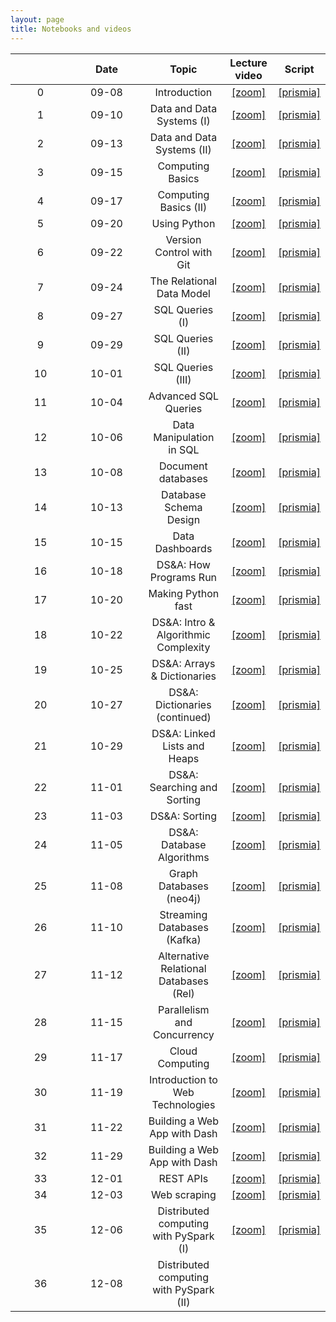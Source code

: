 ```yaml
---
layout: page
title: Notebooks and videos
---
```


<table>
  <thead>
    <tr>
      <th style="text-align: center; width:80px"></th>
      <th style="text-align: center; width:100px">Date</th>
      <th style="text-align: center">Topic</th>
      <th style="text-align: center">Lecture video</th>
      <th style="text-align: center">Script</th>
    </tr>
  </thead>
  <tbody>
    <tr>
      <td style="text-align: center">0</td>
      <td style="text-align: center">09-08</td>
      <td style="text-align: center">Introduction</td>
      <td style="text-align: center"><a href="https://brown.zoom.us/rec/share/F-pOA2DocyJ6buZFcyG7dnLCsqimtXVBzMWWjC4__2rOdkmUUrJ_ktL9RhQjCPjo.8OU-z7du1Sbe1vff">[zoom]</a></td>
      <td style="text-align: center"><a href="https://prismia.chat/shared/9T63-7EA3">[prismia]</a></td>
    </tr>
    <tr>
      <td style="text-align: center">1</td>
      <td style="text-align: center">09-10</td>
      <td style="text-align: center">Data and Data Systems (I)</td>
      <td style="text-align: center"><a href="https://brown.zoom.us/rec/share/EJOOJoQM9mTPF0CrvqYEoZuypFCNmBEY9DTTwSS67Sn_4f874OBZ6Vznw6HaYgC0.2ImuCuDcoAgWef38">[zoom]</a></td>
      <td style="text-align: center"><a href="https://prismia.chat/shared/AQ2C-RF1X">[prismia]</a></td>
    </tr>
    <tr>
      <td style="text-align: center">2</td>    
      <td style="text-align: center">09-13</td>
      <td style="text-align: center">Data and Data Systems (II)</td>
      <td style="text-align: center"><a href="https://brown.zoom.us/rec/share/BcRO2kIt-QbJAn1gu6FH3AyTn60pSOnF5cApUxVvjKybr1wY2nxZgB3g-YAhV34c.p4uA9rYWdWruaIg5">[zoom]</a></td>
      <td style="text-align: center"><a href="https://prismia.chat/shared/ZI15-U1AE">[prismia]</a></td>
    </tr>
    <tr>
      <td style="text-align: center">3</td>
      <td style="text-align: center">09-15</td>
      <td style="text-align: center">Computing Basics</td>
      <td style="text-align: center"><a href="https://brown.zoom.us/rec/share/YOOc5KIKOnS4UoizzKo8fmfIJ8R_YwVLyp2kAq9QHQt_kjf9AbTMV0KwO0IqPCkc.f7sgcawueg2j26K_">[zoom]</a></td>
      <td style="text-align: center"><a href="https://prismia.chat/shared/8SPN-DFO8">[prismia]</a></td>      
    </tr>  
    <tr>
      <td style="text-align: center">4</td>
      <td style="text-align: center">09-17</td>
      <td style="text-align: center">Computing Basics (II)</td>
      <td style="text-align: center"><a href="https://brown.zoom.us/rec/share/d0H3HHQk8tzHMQx8TPHpOwcDo78UfWc5C9RRUr6oUPf7FMuiJGuPEyHhAEYUqGSm.kI6IMfItqEn8Ww_-">[zoom]</a></td>
      <td style="text-align: center"><a href="https://prismia.chat/shared/SR8J-6DND">[prismia]</a></td>
    </tr>   
    <tr>
      <td style="text-align: center">5</td>    
      <td style="text-align: center">09-20</td>
      <td style="text-align: center">Using Python</td>
      <td style="text-align: center"><a href="https://brown.zoom.us/rec/share/wChDATYfc2dpWiOU4CGAWhBe-H2ZkFe66d2BcLzwclrKIIRuRXGdHPBty5ajFska.sWGTnBKBvt6DJqHB">[zoom]</a></td>
      <td style="text-align: center"><a href="https://prismia.chat/shared/WHZY-PDPI">[prismia]</a></td>
    </tr>
    <tr>
      <td style="text-align: center">6</td>    
      <td style="text-align: center">09-22</td>
      <td style="text-align: center">Version Control with Git</td>
      <td style="text-align: center"><a href="https://brown.zoom.us/rec/share/xHf61txInBsTohJ3zIK-p7K3LZKH5fpi5UZawq2oUWwJ7GZ4_gtse03oBO0uxFht.I5LjOz2MAPOYIpzb">[zoom]</a></td>
      <td style="text-align: center"><a href="https://prismia.chat/shared/N3IN-CJOM">[prismia]</a></td>
    </tr>
    <tr>
      <td style="text-align: center">7</td>    
      <td style="text-align: center">09-24</td>
      <td style="text-align: center">The Relational Data Model</td>
      <td style="text-align: center"><a href="https://brown.zoom.us/rec/share/BXuhjHCeL5in7FO3kCaenJjVlnH9ZMvUAaX7os50uJoADqqlqy3r9E9cP3Z9BniA.0YtFVYQUIo9M-uha">[zoom]</a></td>
      <td style="text-align: center"><a href="https://prismia.chat/shared/HP7P-BTPB">[prismia]</a></td>  
    </tr>
    <tr>
      <td style="text-align: center">8</td>    
      <td style="text-align: center">09-27</td>
      <td style="text-align: center">SQL Queries (I)</td>
      <td style="text-align: center"><a href="https://brown.zoom.us/rec/share/zC0QhYJr6VY1KdFxgTECXAEuXSylLyVnA47xmmOtxCNof9AIKUy2ekWmgndeuQ8V.g62vXRbPUWFWVMhI">[zoom]</a></td>
      <td style="text-align: center"><a href="https://prismia.chat/shared/5E19-7JV9">[prismia]</a></td>  
    </tr>
    <tr>
      <td style="text-align: center">9</td>
      <td style="text-align: center">09-29</td>
      <td style="text-align: center">SQL Queries (II)</td>
      <td style="text-align: center"><a href="https://brown.zoom.us/rec/share/BH8uSAZk1Uv_pLWuXk_kgpWRbjshJwMPxN6k9d_rOEJ5m8IwKpEl3DrdBDR5IMAn.rvNz7EMnJDjlJf4Q">[zoom]</a></td>
      <td style="text-align: center"><a href="https://prismia.chat/shared/LVCP-EZC2">[prismia]</a></td>  
    </tr>
    <tr>
      <td style="text-align: center">10</td>    
      <td style="text-align: center">10-01</td>
      <td style="text-align: center">SQL Queries (III)</td>
      <td style="text-align: center"><a href="https://brown.zoom.us/rec/share/TX1AAY0hxW5uq8yIxT6KpzC8ATh-7qOv74aybQ4p_9b6xQ0mMrm0OLTpd0-3C3Gj.I7qDKxp5nJ8hY8wl">[zoom]</a></td>
      <td style="text-align: center"><a href="https://prismia.chat/shared/1TQW-ETCD">[prismia]</a></td>  
    </tr>
    <tr>
      <td style="text-align: center">11</td>    
      <td style="text-align: center">10-04</td>
      <td style="text-align: center">Advanced SQL Queries</td>
      <td style="text-align: center"><a href="https://brown.zoom.us/rec/share/anfnducUolhQQqumj9CTSdpuyCeYfGnSPQw8_sm5_dwHyhYUxQeGEnxiTDMhh4UG.sWbpdrxSnMrARcOi">[zoom]</a></td>
      <td style="text-align: center"><a href="https://prismia.chat/shared/TL28-V598">[prismia]</a></td>
    </tr>
    <tr>
      <td style="text-align: center">12</td>    
      <td style="text-align: center">10-06</td>
      <td style="text-align: center">Data Manipulation in SQL</td>
      <td style="text-align: center"><a href="https://brown.zoom.us/rec/share/dHjgut_e9VXdUionOHJCxEbpa1ZhjZzXq55apv-GkQtdMl32K_bqTRy9aEkIPE0.3Ij7GdP7veyPB9PW">[zoom]</a></td>
      <td style="text-align: center"><a href="https://prismia.chat/shared/IQG5-IY9B">[prismia]</a></td>
    </tr>
    <tr>
      <td style="text-align: center">13</td>    
      <td style="text-align: center">10-08</td>
      <td style="text-align: center">Document databases</td>
      <td style="text-align: center"><a href="https://brown.zoom.us/rec/share/tlHwAx_IPE1iv6zlJbIUNVw1lcUjiX61vcIHq7_Kp2WaBI_AYTgtdn3vTgqjVuos.16oI1uAZvQo9pT54">[zoom]</a></td>
      <td style="text-align: center"><a href="https://prismia.chat/shared/GH6V-MM9M">[prismia]</a></td>
    </tr>
    <tr>
      <td style="text-align: center">14</td>    
      <td style="text-align: center">10-13</td>
      <td style="text-align: center">Database Schema Design</td>
      <td style="text-align: center"><a href="https://brown.zoom.us/rec/share/m-YePylnIGZGVrOUMGEdL78zPPz5hXcjEYS8SKacFjg-568z3DtI_NcjaZ53kOEl.Ss73eb3mbc645L8P">[zoom]</a></td>
      <td style="text-align: center"><a href="https://prismia.chat/shared/6JHW-VRVZ">[prismia]</a></td>
    </tr>
    <tr>
      <td style="text-align: center">15</td>    
      <td style="text-align: center">10-15</td>
      <td style="text-align: center">Data Dashboards</td>
      <td style="text-align: center"><a href="https://brown.zoom.us/rec/share/4Tiy1pcsbmDNUhJK1TN-LYLgccKC1-i-G-LPpQy1aDZd2J-7X-2Haq_J_FtEixCI.NPeWheMoh6jndYTF">[zoom]</a></td>
      <td style="text-align: center"><a href="https://prismia.chat/shared/GFAK-NH05">[prismia]</a></td>
    </tr>
    <tr>
      <td style="text-align: center">16</td>    
      <td style="text-align: center">10-18</td>
      <td style="text-align: center">DS&A: How Programs Run</td>
      <td style="text-align: center"><a href="https://brown.zoom.us/rec/share/13YoUPw8_5u-Nl14NOO2DxmdgofzAe4eiNepUKcYUBYJEdsTJzV41tRYcNMNSYP2.mldhFhCRfkUnrEGy">[zoom]</a></td>
      <td style="text-align: center"><a href="https://prismia.chat/shared/24X8-I6A0">[prismia]</a></td>      
    </tr>
    <tr>
      <td style="text-align: center">17</td>    
      <td style="text-align: center">10-20</td>
      <td style="text-align: center">Making Python fast</td>
      <td style="text-align: center"><a href="https://brown.zoom.us/rec/share/naCOrZhQBAWJ96H3yLLCYXLlzFyGZznsTg-8dw7z8DjMzvVzEuaX0fWu1LDC2qI.3c7SM2iN-uDthLCI">[zoom]</a></td>
      <td style="text-align: center"><a href="https://prismia.chat/shared/1A0W-1XF6">[prismia]</a></td>
    </tr>
    <tr>
      <td style="text-align: center">18</td>    
      <td style="text-align: center">10-22</td>
      <td style="text-align: center">DS&A: Intro & Algorithmic Complexity</td>
      <td style="text-align: center"><a href="https://brown.zoom.us/rec/share/nWFykLsQQikjXyEG9vL9lzFwC5GwIL_PQN2CVRn8mbytVjNMyP3LoNArg3-7HCnz._MVRvmiOLbIlt4TW">[zoom]</a></td>
      <td style="text-align: center"><a href="https://prismia.chat/shared/R0MO-DCYW">[prismia]</a></td>      
    </tr>
    <tr>
      <td style="text-align: center">19</td>    
      <td style="text-align: center">10-25</td>
      <td style="text-align: center">DS&A: Arrays & Dictionaries</td>
      <td style="text-align: center"><a href="https://brown.zoom.us/rec/share/fx-Fqn33K3Etm-6isvRvcxUEU8ESV3XbQYed6vAqcpJLt4rSnkl7Nd76U23U2uYl.KI9qle0kTqCDbYEM">[zoom]</a></td>
      <td style="text-align: center"><a href="https://prismia.chat/shared/1HMV-L5ZS">[prismia]</a></td>
    </tr>
    <tr>
      <td style="text-align: center">20</td>    
      <td style="text-align: center">10-27</td>
      <td style="text-align: center">DS&A: Dictionaries (continued)</td>
      <td style="text-align: center"><a href="https://brown.zoom.us/rec/share/ulE9oEmsU4j6cYISh_qDyDss7hay3-zh6C3nBI9nplaQE2CAH4i3fZzTm1pVvXsO.Ye5HuTzb0PM-y9EQa">[zoom]</a></td>
      <td style="text-align: center"><a href="https://prismia.chat/shared/0H19-6AE1">[prismia]</a></td>
    </tr>
    <tr>
      <td style="text-align: center">21</td>    
      <td style="text-align: center">10-29</td>
      <td style="text-align: center">DS&A: Linked Lists and Heaps</td>
      <td style="text-align: center"><a href="https://brown.zoom.us/rec/share/XQp8oYB-n4tWcm-ve7nOO-BGdk5LSIGDk-tYeap5v5QwE1FiY0447qZrtOi38vCQ.wXlo3PChjvIVjUNy">[zoom]</a></td>
      <td style="text-align: center"><a href="https://prismia.chat/shared/EK8R-NBAH">[prismia]</a></td>      
    </tr>
    <tr>
      <td style="text-align: center">22</td>    
      <td style="text-align: center">11-01</td>
      <td style="text-align: center">DS&A: Searching and Sorting</td>
      <td style="text-align: center"><a href="https://brown.zoom.us/rec/share/Gjqvkuttc3r07sCfaGcRdy-pPtUePvwat5bCYOMfRw9QcBqMTqwc6G8h_vMLQ-zE.mwX-ZNLmLfaveXvO">[zoom]</a></td>
      <td style="text-align: center"><a href="https://prismia.chat/shared/WWKE-WWEP">[prismia]</a></td>      
    </tr>
    <tr>
      <td style="text-align: center">23</td>    
      <td style="text-align: center">11-03</td>
      <td style="text-align: center">DS&A: Sorting</td>
      <td style="text-align: center"><a href="https://brown.zoom.us/rec/share/kCFIVHyfNX9Lw_r9ZckeCFE6__HSXKoDrPJDAcSTVMDFJPYh_qQCb2lVgzafS2ML.3RkMQ2-X37rUxJOk">[zoom]</a></td>
      <td style="text-align: center"><a href="https://prismia.chat/shared/1WI0-Z3M2">[prismia]</a></td>      
    </tr>
    <tr>
      <td style="text-align: center">24</td>    
      <td style="text-align: center">11-05</td>
      <td style="text-align: center">DS&A: Database Algorithms</td>
      <td style="text-align: center"><a href="https://brown.zoom.us/rec/share/Xy816ID6JjgJs3OEftWHtSjNZ5Bm0nJ5bgu-3DJgAo7dq1ovEejn7tw3_ZV7TTSc.x2OIB8UVKgZMuJwk">[zoom]</a></td>
      <td style="text-align: center"><a href="https://prismia.chat/shared/W9HR-Q4AE">[prismia]</a></td>
    </tr>
    <tr>
      <td style="text-align: center">25</td>    
      <td style="text-align: center">11-08</td>
      <td style="text-align: center">Graph Databases (neo4j)</td>
      <td style="text-align: center"><a href="https://brown.zoom.us/rec/share/9YShRNwd9syRdTo0wgp0EJjJz8eaU7lPWRlTUrVLB948EsbY1U9uoOwbMbsT-iRd.9bk1QrgXrZIrGEMb">[zoom]</a></td>
      <td style="text-align: center"><a href="https://prismia.chat/shared/OK89-QFI5">[prismia]</a></td>      
    </tr>
    <tr>
      <td style="text-align: center">26</td>    
      <td style="text-align: center">11-10</td>
      <td style="text-align: center">Streaming Databases (Kafka)</td>
      <td style="text-align: center"><a href="https://brown.zoom.us/rec/share/Cur5CvCWlD3kK_osvVZVO2xDrksRIkEDVjgeN7lbGBtz0L-ZRRxF6BD7kbhn5JbI.fAIMqXZJKzuTYpq_">[zoom]</a></td>
      <td style="text-align: center"><a href="https://prismia.chat/shared/WXB1-JZTD">[prismia]</a></td>      
    </tr>
    <tr>
      <td style="text-align: center">27</td>
      <td style="text-align: center">11-12</td>
      <td style="text-align: center">Alternative Relational Databases (Rel)</td>
      <td style="text-align: center"><a href="https://brown.zoom.us/rec/share/C3ynDf0d2H--71deBebhtWghp6O7hlKo4oWaRT_oF4ox1BBzZuyGgTBOHB0BCsnd.8McM_oGK_br4w1TS">[zoom]</a></td>
      <td style="text-align: center"><a href="https://prismia.chat/shared/VW6O-ULH6">[prismia]</a></td>      
    </tr>
    <tr>
      <td style="text-align: center">28</td>
      <td style="text-align: center">11-15</td>
      <td style="text-align: center">Parallelism and Concurrency</td>
      <td style="text-align: center"><a href="https://brown.zoom.us/rec/share/HY0Z0M8jszEfA2zHjmjQAIbUMrtwH51StHGk6yY5suH-_dpSplsuSgpwDit1EcX6.uKCuKng5647kvULv">[zoom]</a></td>
      <td style="text-align: center"><a href="https://prismia.chat/shared/ECJN-QVAS">[prismia]</a></td>      
    </tr>
    <tr>
      <td style="text-align: center">29</td>
      <td style="text-align: center">11-17</td>
      <td style="text-align: center">Cloud Computing</td>
      <td style="text-align: center"><a href="https://brown.zoom.us/rec/share/wMiPYdSkfLEgk6Y3fGK9lzqTnWoPgH14KQYprtFOT5JoR7xXE4uJY7egsLRYb7k7.UtHsFPSOF3dsqpZx">[zoom]</a></td>
      <td style="text-align: center"><a href="https://prismia.chat/shared/H888-54Y5">[prismia]</a></td>
    </tr>
    <tr>
      <td style="text-align: center">30</td>
      <td style="text-align: center">11-19</td>
      <td style="text-align: center">Introduction to Web Technologies</td>
      <td style="text-align: center"><a href="https://brown.zoom.us/rec/share/rc-j-IPuXZvYucANtsfkGIJBuBZOSwzJD-lvIvsvl9mPAS-MEGaqy9hIh7vutNpC.GuTyhlctlLx_Z5QV">[zoom]</a></td>
      <td style="text-align: center"><a href="https://prismia.chat/shared/X3FH-QLA5">[prismia]</a></td>      
    </tr>
    <tr>
      <td style="text-align: center">31</td>
      <td style="text-align: center">11-22</td>
      <td style="text-align: center">Building a Web App with Dash</td>
      <td style="text-align: center"><a href="https://brown.zoom.us/rec/share/VzKgOXPQVEOgUOICGEYadFaBy25tNMMmrMx2IOpZb46COcYGjeMUyt8ffM_-IkVj.wxYvvvCIDhhuwnMH">[zoom]</a></td>
      <td style="text-align: center"><a href="https://prismia.chat/shared/AYYU-8FVE">[prismia]</a></td>      
    </tr>    
    <tr>
      <td style="text-align: center">32</td>
      <td style="text-align: center">11-29</td>
      <td style="text-align: center">Building a Web App with Dash</td>
      <td style="text-align: center"><a href="https://brown.zoom.us/rec/share/o1FER8HVJIpxB9rKRaC_NTGuV5t6dglXHvXJGCOSVblPwhbC10R4DspDx3S1voYb.iueZ-AgzCRjMDzhn">[zoom]</a></td>  
      <td style="text-align: center"><a href="https://prismia.chat/shared/E11D-JTAK">[prismia]</a></td>      
    </tr>    
    <tr>
      <td style="text-align: center">33</td>
      <td style="text-align: center">12-01</td>
      <td style="text-align: center">REST APIs</td>
      <td style="text-align: center"><a href="https://brown.zoom.us/rec/share/pjl8trosS2XhaZPzEuyL2YKDF82IB13C3vf8iyiLud8bZ1R_yXDtkRjuITqPrehD.XSDyXwlYYIKHjwhW">[zoom]</a></td>
      <td style="text-align: center"><a href="https://prismia.chat/shared/BCRM-X21J">[prismia]</a></td>      
    </tr>     
    <tr>
      <td style="text-align: center">34</td>
      <td style="text-align: center">12-03</td>
      <td style="text-align: center">Web scraping</td>
      <td style="text-align: center"><a href="https://brown.zoom.us/rec/share/SnNy6ceN-CpbX1llQE2k43R4mRfAnaxsi-tONqmixAWvoV1MQGpkNWX1STErGdLC.gCcPfxQr5Y-NFLwD">[zoom]</a></td>
      <td style="text-align: center"><a href="https://prismia.chat/shared/HOD0-A39K">[prismia]</a></td>      
    </tr>        
    <tr>
      <td style="text-align: center">35</td>
      <td style="text-align: center">12-06</td>
      <td style="text-align: center">Distributed computing with PySpark (I)</td>
      <td style="text-align: center"><a href="https://brown.zoom.us/rec/share/jKzwa35FMJaKJuPWkz8QdEJEthD5I0SVnBh9tFGcc50M1kQsuR1JlouSIwujeOo4.uaFTm3zqbrnafA_s">[zoom]</a></td>
      <td style="text-align: center"><a href="https://prismia.chat/shared/MMBU-TDNO">[prismia]</a></td>      
    </tr>
    <tr>
      <td style="text-align: center">36</td>
      <td style="text-align: center">12-08</td>
      <td style="text-align: center">Distributed computing with PySpark (II)</td>
      <td style="text-align: center"></td>
      <td style="text-align: center"></td>      
    </tr>
  </tbody>
</table>
